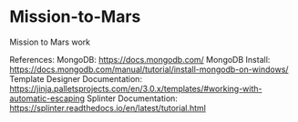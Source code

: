 # Mission-to-Mars
Mission to Mars work

References:
MongoDB: https://docs.mongodb.com/
MongoDB Install: https://docs.mongodb.com/manual/tutorial/install-mongodb-on-windows/
Template Designer Documentation: https://jinja.palletsprojects.com/en/3.0.x/templates/#working-with-automatic-escaping
Splinter Documentation: https://splinter.readthedocs.io/en/latest/tutorial.html